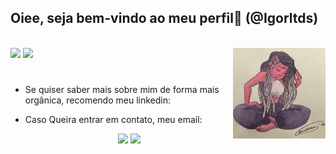 <head>
</head>


<body>
<h2> Oiee, seja bem-vindo ao meu perfil👋  (@Igorltds) </h2>



<div style="display: inline_block"><br>
  <img align="right" alt="foto_perfil" height="145em" style="border-radius:0px;" src="foto_perfil_desenho_02.jpeg">
</div>
  
<div align="left" style="border-radius:0px>
  <a href="https://github.com/Igorltds">
  <img height="145em" src="https://github-readme-stats.vercel.app/api?username=Igorltds&show_icons=true&theme=dark&include_all_commits=true&count_private=true"/>
  <img height="145em" src="https://github-readme-stats.vercel.app/api/top-langs/?username=Igorltds&layout=compact&langs_count=7&theme=dark"/>
</div>
 
<div align=center" style="border-radius:0px>

  ![Snake animation](https://github.com/igorltds/igorltds/blob/output/github-contribution-grid-snake.svg)
</div>

<h1></h1>

- Se quiser saber mais sobre mim de forma mais orgânica, recomendo meu linkedin:
- Caso Queira entrar em contato, meu email:


  <div align="center">
    <a href="mailto:igorltds@outlook.com" target="_blank"><img src="https://img.shields.io/badge/Gmail-D14836?style=for-the-badge&logo=gmail&logoColor=white" target="_blank"></a>
    <a href="https://www.linkedin.com/in/igorltds" target="_blank"><img src="https://img.shields.io/badge/LinkedIn-0077B5?style=for-the-badge&logo=linkedin&logoColor=white" target="_blank"></a>  
  </div>
</body>

